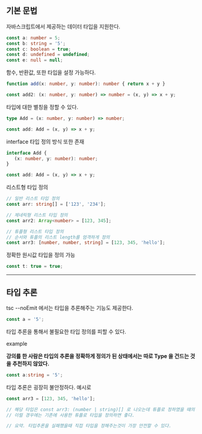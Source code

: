## 기본 문법

자바스크립트에서 제공하는 데이터 타입을 지원한다.

```typescript
const a: number = 5;
const b: string = '5';
const c: boolean = true;
const d: undefined = undefined;
const e: null = null;
```

함수, 반환값, 또한 타입을 설정 가능하다.

```typescript
function add(x: number, y: number): number { return x + y }

const add2: (x: number, y: number) => number = (x, y) => x + y;
```

타입에 대한 별칭을 정할 수 있다.

```typescript
type Add = (x: number, y: number) => number;

const add: Add = (x, y) => x + y;
```

interface 타입 정의 방식 또한 존재

```typescript
interface Add {
   (x: number, y: number): number;
}

const add: Add = (x, y) => x + y;
```

리스트형 타입 정의

```typescript
// 일반 리스트 타입 정의
const arr: string[] = ['123', '234'];

// 제네릭형 리스트 타입 정의
const arr2: Array<number> = [123, 345];

// 튜플형 리스트 타입 정의
// 순서와 튜플의 리스트 length를 엄격하게 정의
const arr3: [number, number, string] = [123, 345, 'hello'];
```

정확한 원시값 타입을 정의 가능
```typescript
const t: true = true;
```

---

## 타입 추론

tsc --noEmit 에서는 타입을 추론해주는 기능도 제공한다.

```typescript
const a = '5';
```

타입 추론을 통해서 불필요한 타입 정의를 피할 수 있다.

example

**강의를 한 사람은 타입의 추론을 정확하게 정의가 된 상태에서는 따로 Type 을 건드는 것을 추천하지 않았다.**

```typescript
const a:string = '5';
```

타입 추론은 굉장히 불안정하다. 예시로

```typescript
const arr3 = [123, 345, 'hello'];

// 해당 타입은 const arr3: (number | string)[] 로 나오는데 튜플로 정하였을 떄의 타입 추론과 맞지 않는다.
// 이럴 경우에는 기존에 사용한 튜플로 타입을 정의하면 좋다. 

// 요약. 타입추론을 실패했을때 직접 타입을 정해주는것이 가장 안전할 수 있다.
```
